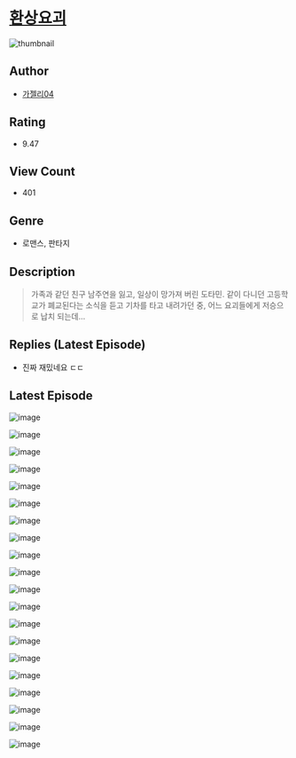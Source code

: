 # [환상요괴](https://comic.naver.com/bestChallenge/list?titleId=810848)
![thumbnail](https://image-comic.pstatic.net/user_contents_data/challenge_comic/2023/05/24/355858/upload_3905245822072272944_480x623.jpeg)

## Author
- [가젤리04](https://comic.naver.com/artistTitle?id=355858)

## Rating
- 9.47

## View Count
- 401

## Genre
- 로맨스, 판타지

## Description
> 가족과 같던 친구 남주연을 잃고, 일상이 망가져 버린 도타민. 같이 다니던 고등학교가 폐교된다는 소식을 듣고 기차를 타고 내려가던 중, 어느 요괴들에게 저승으로 납치 되는데...

## Replies (Latest Episode)
- 진짜 재밌네요 ㄷㄷ

## Latest Episode
![image](https://image-comic.pstatic.net/user_contents_data/challenge_comic/2023/05/24/355858/upload_4063717346356912688.jpeg)

![image](https://image-comic.pstatic.net/user_contents_data/challenge_comic/2023/05/24/355858/upload_7089286163061892710.jpeg)

![image](https://image-comic.pstatic.net/user_contents_data/challenge_comic/2023/05/24/355858/upload_3918525718415368752.jpeg)

![image](https://image-comic.pstatic.net/user_contents_data/challenge_comic/2023/05/24/355858/upload_3976731682952001121.jpeg)

![image](https://image-comic.pstatic.net/user_contents_data/challenge_comic/2023/05/24/355858/upload_3546128830944195123.jpeg)

![image](https://image-comic.pstatic.net/user_contents_data/challenge_comic/2023/05/24/355858/upload_3631645354383325492.jpeg)

![image](https://image-comic.pstatic.net/user_contents_data/challenge_comic/2023/05/24/355858/upload_3558800720526533945.jpeg)

![image](https://image-comic.pstatic.net/user_contents_data/challenge_comic/2023/05/24/355858/upload_3906933571602114105.jpeg)

![image](https://image-comic.pstatic.net/user_contents_data/challenge_comic/2023/05/24/355858/upload_7149239430349927521.jpeg)

![image](https://image-comic.pstatic.net/user_contents_data/challenge_comic/2023/05/24/355858/upload_3906933575930635316.jpeg)

![image](https://image-comic.pstatic.net/user_contents_data/challenge_comic/2023/05/24/355858/upload_3774689630296826424.jpeg)

![image](https://image-comic.pstatic.net/user_contents_data/challenge_comic/2023/05/24/355858/upload_7089284165110675553.jpeg)

![image](https://image-comic.pstatic.net/user_contents_data/challenge_comic/2023/05/24/355858/upload_4134975392856617528.jpeg)

![image](https://image-comic.pstatic.net/user_contents_data/challenge_comic/2023/05/24/355858/upload_3616445916110731575.jpeg)

![image](https://image-comic.pstatic.net/user_contents_data/challenge_comic/2023/05/24/355858/upload_3906362710369317428.jpeg)

![image](https://image-comic.pstatic.net/user_contents_data/challenge_comic/2023/05/24/355858/upload_4134697190648329527.jpeg)

![image](https://image-comic.pstatic.net/user_contents_data/challenge_comic/2023/05/24/355858/upload_3833797151320977717.jpeg)

![image](https://image-comic.pstatic.net/user_contents_data/challenge_comic/2023/05/24/355858/upload_3991935509939368294.jpeg)

![image](https://image-comic.pstatic.net/user_contents_data/challenge_comic/2023/05/24/355858/upload_3545006027728774448.jpeg)

![image](https://image-comic.pstatic.net/user_contents_data/challenge_comic/2023/05/24/355858/upload_4123099550568493616.jpeg)
